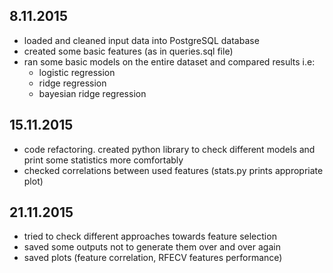 ## 8.11.2015
- loaded and cleaned input data into PostgreSQL database
- created some basic features (as in queries.sql file)
- ran some basic models on the entire dataset and compared results i.e:
    - logistic regression
    - ridge regression
    - bayesian ridge regression

## 15.11.2015
- code refactoring. created python library to check different models and print some
  statistics more comfortably
- checked correlations between used features (stats.py prints appropriate plot)

## 21.11.2015
- tried to check different approaches towards feature selection
- saved some outputs not to generate them over and over again
- saved plots (feature correlation, RFECV features performance)
